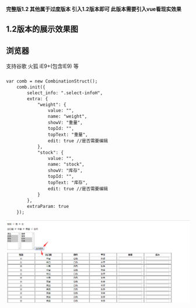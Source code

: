 #### 完整版1.2  其他属于过度版本 引入1.2版本即可 此版本需要引入vue看现实效果
## 1.2版本的展示效果图

##  浏览器
   支持谷歌 火狐 iE9+(包含IE9) 等


###

 	var comb = new CombinationStruct();
		comb.init({
			select_info: ".select-infoH",
			extra: {
				"weight": {
					value: "",
					name: "weight",
					showV: "重量",
					topId: "",
					topText: "重量",
					edit: true //是否需要编辑
				},
				"stock": {
					value: "",
					name: "stock",
					showV: "库存",
					topId: "",
					topText: "库存",
					edit: true //是否需要编辑
				}
			},
			extraParam: true
		});

 <p align="center"><img src="https://github.com/ten-ken/image/blob/master/relate_img/%E6%8E%92%E5%88%97%E5%90%88%E6%88%90%E8%A7%84%E6%A0%BC.png?raw=true" alt="" ></p>	
